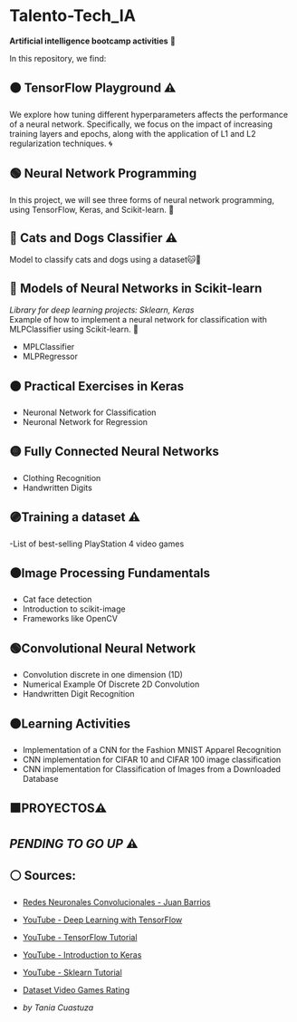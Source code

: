 # Talento-Tech_IA

**Artificial intelligence bootcamp activities** 🤖

In this repository, we find:

## 🟤 **TensorFlow Playground** ⚠️
We explore how tuning different hyperparameters affects the performance of a neural network. Specifically, we focus on the impact of increasing training layers and epochs, along with the application of L1 and L2 regularization techniques. 🌀

## 🟢 **Neural Network Programming**
In this project, we will see three forms of neural network programming, using TensorFlow, Keras, and Scikit-learn. 🧠

## 🔵 **Cats and Dogs Classifier** ⚠️
Model to classify cats and dogs using a dataset🐱🐶

## 🔴 **Models of Neural Networks in Scikit-learn**
*Library for deep learning projects: Sklearn, Keras*  
Example of how to implement a neural network for classification with MLPClassifier using Scikit-learn. 🌟
- MPLClassifier
- MLPRegressor

## 🟠 **Practical Exercises in Keras**
- Neuronal Network for Classification
- Neuronal Network for Regression

## 🟡 **Fully Connected Neural Networks**
- Clothing Recognition
- Handwritten Digits

## 🟣**Training a dataset** ⚠️
-List of best-selling PlayStation 4 video games
   
## ⚫**Image Processing Fundamentals**
- Cat face detection
- Introduction to scikit-image
- Frameworks like OpenCV

## 🟢**Convolutional Neural Network**
- Convolution discrete in one dimension (1D)
- Numerical Example Of Discrete 2D Convolution
- Handwritten Digit Recognition

## 🟠**Learning Activities**
- Implementation of a CNN for the
Fashion MNIST Apparel Recognition
- CNN implementation for
CIFAR 10 and CIFAR 100 image classification
- CNN implementation for
Classification of Images from a
Downloaded Database

## 🟧**PROYECTOS**⚠️

## *PENDING TO GO UP* ⚠️

   
## ⚪ **Sources:**
- [Redes Neuronales Convolucionales - Juan Barrios](https://www.juanbarrios.com/redes-neurales-convolucionales/)
- [YouTube - Deep Learning with TensorFlow](https://www.youtube.com/watch?v=4sWhhQwHqug&t=27s)
- [YouTube - TensorFlow Tutorial](https://www.youtube.com/watch?v=NSpC45EcMVs)
- [YouTube - Introduction to Keras](https://www.youtube.com/watch?v=j6eGHROLKP8)
- [YouTube - Sklearn Tutorial](https://www.youtube.com/watch?v=DbwKbsCWPSg&t=7s)
- [Dataset Video Games Rating](https://www.kaggle.com/datasets/drahulsingh/list-of-best-selling-ps4-games)

- 
  *by Tania Cuastuza*

